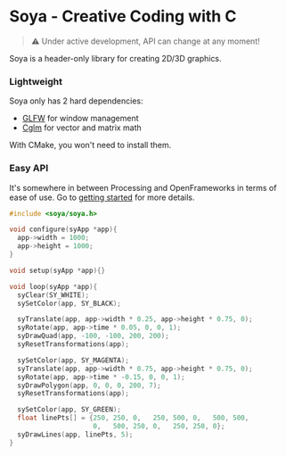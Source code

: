 # Soya - Creative Coding with C 

> ⚠️ Under active development, API can change at any moment!

Soya is a header-only library for creating 2D/3D graphics. 

### Lightweight

Soya only has 2 hard dependencies:
- [GLFW][glfw] for window management
- [Cglm][cglm] for vector and matrix math

With CMake, you won't need to install them.

### Easy API

It's somewhere in between Processing and OpenFrameworks in terms of ease of use. Go to [getting started](https://github.com/somecho/soya/wiki/Getting-Started) for more details.

```c
#include <soya/soya.h>

void configure(syApp *app){
  app->width = 1000;
  app->height = 1000;
}

void setup(syApp *app){}

void loop(syApp *app){
  syClear(SY_WHITE);
  sySetColor(app, SY_BLACK);

  syTranslate(app, app->width * 0.25, app->height * 0.75, 0);
  syRotate(app, app->time * 0.05, 0, 0, 1);
  syDrawQuad(app, -100, -100, 200, 200);
  syResetTransformations(app);

  sySetColor(app, SY_MAGENTA);
  syTranslate(app, app->width * 0.75, app->height * 0.75, 0);
  syRotate(app, app->time * -0.15, 0, 0, 1);
  syDrawPolygon(app, 0, 0, 0, 200, 7);
  syResetTransformations(app);

  sySetColor(app, SY_GREEN);
  float linePts[] = {250, 250, 0,   250, 500, 0,   500, 500,
                     0,   500, 250, 0,   250, 250, 0};
  syDrawLines(app, linePts, 5);
}
```

[glfw]:https://github.com/glfw/glfw
[cglm]:https://github.com/recp/cglm
